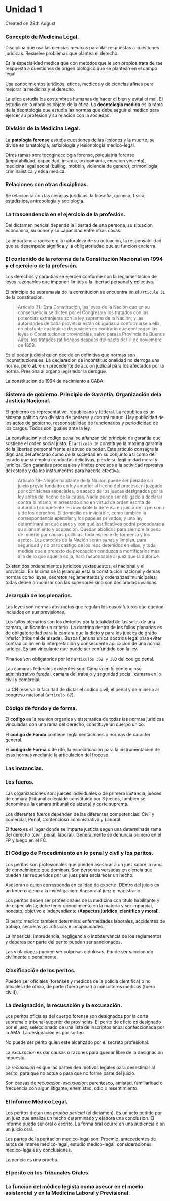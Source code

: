 # Unidad 1
Created on 28th August

### Concepto de Medicina Legal.

Disciplina que usa las ciencias medicas para dar respuestas a cuestiones juridicas. Resuelve problemas que plantea el derecho.

Es la especialidad medica que con metodos que le son propios trata de rae respuesta a cuestiones de origen biologico que se plantean en el campo legal.

Usa conocimientos juridicos, eticos, medicos y de ciencias afines para mejorar la medicina y el derecho.

La etica estudia los costumbres humanas de hacer el bien y evital el mal. El estudio de la moral es objeto de la etica. La **deontologia medica** es la rama de la deontologia que estudia las normas que debe seguir el medico para ejercer su profesion y su relacion con la sociedad.

### División de la Medicina Legal.

La **patologia forense** estudia cuestiones de las lesiones y la muerte, se divide en tanatologia, asfixiologia y lesionologia medico-legal.

 Otras ramas son: tocoginecologia forense, psiquiatria forense (imputabilidad, capacidad, insania, toxicomania, emocion violenta), medicina legal social (bulling, mobbin, violencia de genero), crimonilogia, criminalistica y etica medica.

### Relaciones con otras disciplinas.

Se relacionca con las ciencias juridicas, la filosofia, quimica, fisica, estadistica, antropologia y sociologia.

### La trascendencia en el ejercicio de la profesión.

Del dictamen pericial depende la libertad de una persona, su situacion economica, su honor y su capacidad entre otras cosas.

La importancia radica en: la naturaleza de su actuacion, la responsabilidad que su desempeño significa y la obligatoriedad que su funcion encierra.

### El contenido de la reforma de la Constitución Nacional en 1994 y el ejercicio de la profesión.

Los derechos y garantias se ejercen conforme con la reglamentacion de leyes razonables que imponen limites a la libertad personal y colectiva.

El principio de supremasia de la constitucion se encuentra en el `articulo 31` de la constitucion.

> Artículo 31- Esta Constitución, las leyes de la Nación que en su consecuencia se dicten por el Congreso y los tratados con las potencias extranjeras son la ley suprema de la Nación; y las autoridades de cada provincia están obligadas a conformarse a ella, no obstante cualquiera disposición en contrario que contengan las leyes o Constituciones provinciales, salvo para la Provincia de Buenos Aires, los tratados ratificados después del pacto del 11 de noviembre de 1859.

Es el poder judicial quien decide en definitiva que normas son inconstitucionales. La declaracion de inconstitucionalidad no derroga una norma, pero abre un precedente de accion judicial para los afectados por la norma. Presiona al organo legislador la derogue.

La constitucion de 1994 da nacimiento a CABA.

### Sistema de gobierno. Principio de Garantía. Organización dela Justicia Nacional.

El gobierno es representativo, republicano y federal. La republica es un sistema politico con division de poderes y control mutuo. Hay publicidad de los actos de gobierno, responsabilidad de funcionarios y periodicidad de los cargos. Todos son iguales ante la ley.

La constitucion y el codigo penal se afianzan del principio de garantia que sostiene el orden social justo. El `articulo 18` constituye la maxima garantia de la libertad personal frente al abuso de poder. Este articulo consagra la dignidad del afectado como de la sociedad en su conjunto asi como del estado que si emplea conductas delictivas, pierde su legitimidad moral y juridica. Son garantias procesales y limites precisos a la actividad represiva del estado y da los instrumentos para hacerla efectiva.

> Artículo 18- Ningún habitante de la Nación puede ser penado sin juicio previo fundado en ley anterior al hecho del proceso, ni juzgado por comisiones especiales, o sacado de los jueces designados por la ley antes del hecho de la causa. Nadie puede ser obligado a declarar contra sí mismo; ni arrestado sino en virtud de orden escrita de autoridad competente. Es inviolable la defensa en juicio de la persona y de los derechos. El domicilio es inviolable, como también la correspondencia epistolar y los papeles privados; y una ley determinará en qué casos y con qué justificativos podrá procederse a su allanamiento y ocupación. Quedan abolidos para siempre la pena de muerte por causas políticas, toda especie de tormento y los azotes. Las cárceles de la Nación serán sanas y limpias, para seguridad y no para castigo de los reos detenidos en ellas, y toda medida que a pretexto de precaución conduzca a mortificarlos más allá de lo que aquella exija, hará responsable al juez que la autorice.

Existen dos ordenamientos juridicos yuxtapuestos, el nacional y el provincial. En la cima de la jerarquia esta la constitucion nacional y demas normas como leyes, decretos reglamentarios y ordenanzas municipales; todas deben armonizar con las superiores sino son declaradas invalidas.

### Jerarquía de los plenarios.

Las leyes son normas abstractas que regulan los casos futuros que quedan incluidos en sus previsiones.

Los fallos plenarios son los dictados por la totalidad de las salas de una camara, unificando un criterio. La doctrina dentro de los fallos plenarios es de obligatoriedad para la camara que la dicto y para los jueces de grado inferior (tribunal de alzada). Busca fijar una unica doctrina legal para evitar contradiccion en la interpretacion y consecuente aplicacion de una norma juridica. Es tan vinculante que puede ser confundido con la ley.

Plnarios son obligatorios por los `articulos 302 y 303` del codigo penal.

Las camaras federales existentes son: Camara en lo contencioso administrativo feredal, camara del trabajo y seguridad social, camara en lo civil y comercial.

La CN reserva la facultad de dictar el codico civil, el penal y de mineria al congreso nacional (`articulo 67`).

### Código de fondo y de forma.

El **codigo** es la reunion organica y sistematica de todas las normas juridicas vinculadas con una rama del derecho, constituye un cuerpo unico.

El **codigo de Fondo** contiene reglamentaciones o normas de caracter general.

El **codigo de Forma** o de rito, la especificacion para la instrumentacion de esas normas mediante la articulacion del froceso.

### Las instancias.
### Los fueros.

Las organizaciones son: jueces individuales o de primera instancia, jueces de camara (tribunal colegiado constituido por 3 jueces, tambien se denomina a la camara tribunal de alzada) y corte suprema.

Los diferentes fueros dependen de las diferentes competencias: Civil y comercial, Penal, Contencioso administrativo y Laboral.

El **fuero** es el lugar donde se imparte justicia segun una determinada rama del derecho (civil, penal, laboral). Generalmente se denuncia primero en el FP y luego en el FC.

### El Código de Procedimiento en lo penal y civil y los peritos.

Los peritos son profesionales que pueden asesorar a un juez sobre la rama de conocimiento que dominan. Son personas versadas en ciencia que pueden ser requeridos por un juez para esclarecer un hecho.

Asesoran a quien corresponda en calidad de experto. DEntro del juicio es un tercero ajeno a la investigacion. Asesora al juez o magistrado.

Los peritos deben ser profesionales de la medicina con titulo habilitante y de especialista; debe tener conocimiento en la materia y ser imparcial, honesto, objetivo e independiente (**Aspectos juridico, cientifico y moral**).

El perito medico tambien determina: enfermedades laborales, accidentes de trabajo, secuelas psicofisicas e incapacidades.

La impericia, imprudencia, negligencia o inobservancia de los reglamentos y deberes por parte del perito pueden ser sancionados.

Las violaciones pueden ser culposas o dolosas. Puede ser sancionado civilmente o penalmente.

### Clasificación de los peritos.

Pueden ser oficiales (forenses y medicos de la policia cientifica) o no oficiales (de oficio, de parte (fuero penal) o consultores medicos (fuero civil)).

### La designación, la recusación y la excusación.

Los peritos oficiales del cuerpo forense son designados por la corte suprema o tribunal superior de provincias. El perito de oficio es designado por el juez, seleccionado de una lista de inscriptos anual confeccionada por la AMA. La designacion es por sorteo.

No puede ser perito quien este alcanzado por el secreto profesional.

La *excusacion* es dar causas o razones para quedar libre de la designacion impuesta.

La *recusacion* es que las partes den motivos legales para desestimar al perito, para que no actue o para que no forme parte del juicio.

Son causas de *recusacion-excusacion*: parentesco, amistad, familiaridad o frecuencia con algun litigante, enemistad, odio o resentimiento.

### El Informe Médico Legal.

Los peritos dictan una *prueba pericial* (el dictamen). Es un acto pedido por un juez que analiza un hecho determinado y elabora una conclusion. El informe puede ser oral o escrito. La forma oral ocurre en una audiencia o en un juicio oral.

Las partes de la peritacion medico-legal son: Proemio, antecedentes de autos de interes medico-legal, estudio medico-legal, consideraciones medico-legales y conclusiones.

La pericia es una prueba.

### El perito en los Tribunales Orales.
### La función del médico legista como asesor en el medio asistencial y en la Medicina Laboral y Previsional.
